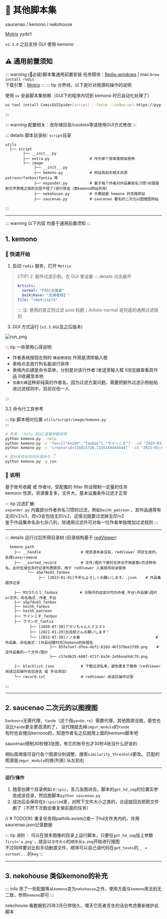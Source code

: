 
# 🚧 其他脚本集

saucenao / kemono / nekohouse  

[Motrix](https://github.com/agalwood/Motrix) yyds!!  

`v2.3.0` 之后支持 GUI 使用 kemono  

## ⚠️ 通用前置须知

::: warning (🔔必装)脚本集通用前置安装
任务模块：[Redis-windows](https://github.com/redis-windows/redis-windows/releases) | mac:`brew install redis`  
下载引擎：[Motrix](https://github.com/agalwood/Motrix/releases)
:::
::: tip 分界线，以下是针对用源码操作的说明

使用 `uv` 安装脚本集依赖（GUI下的程序内切到 kemono 时已自动化处理了）
```bash
uv tool install ComicGUISpider[script] --force --index-url https://pypi.tuna.tsinghua.edu.cn/simple
```
:::

::: warning 配置相关：改存储目录/cookies等请使用GUI方式修改
:::

::: details 脚本目录树: `script`目录
```shell
utils
  ├── script
        ├── __init__.py
        ├── extra.py                  # 作为单个简单类爬虫使用
        ├── image  
             ├── __init__.py  
             ├── kemono.py            # 网站有如右相关资源 patreon/fanbox/fantia 等
             ├── expander.py          # 基于每个作者对作品集取名习惯(标题是颜文字表情之类的见怪不怪了)进行筛选（类kemono网站共用）
             ├── nekohouse.py         # 大概就是 kemono 的克隆网站
             ├── saucenao.py          # saucenao 著名的二次元以图搜图网站
```
:::

---
::: warning 以下内容 均基于通用前置须知
:::

## 1. kemono

### 🚀 快速开始

1. 启动 `redis` 服务，打开 `Motrix`
> [!TIP] 2. 额外过滤示例，在 GUI 里设置
> ::: details 点击展开  
> ```yaml
> Artists:
>   normal: "PSD|支援者"
>   DaikiKase: "支援者様】"
> file: "(mp4|zip)$"
> ```
> :::
> 注: 使用的是正则过滤 post 标题；Artists-normal 是兜底的通用过滤规则

3. GUI 方式运行 (`v2.3.0`以及之后版本)

![run_png](../assets/img/feat/scriptTool.png)

::: tip 一些使用心得说明:

- 作者表格按钮左侧的 `橡皮擦按钮` 作用是清除输入框
- 表格点击首行列名能进行排序
- 表格内右键是命令菜单，分别是对该行作者 Ⅰ发送至输入框 Ⅱ浏览器查看其作品 Ⅲ收藏至本地
- `加瀬大輝`这种非纯英的作者名，因为过滤方案问题，需要把额外过滤示例粘贴进过滤规则中，目前仅他一人

:::

3.2 命令行工具参考

::: tip 脚本相对位置 `utils/script/image/kemono.py`  
:::

```bash
# 先用 --help 测试/查看参数说明
python kemono.py --help
python kemono.py -c 'fav=[["keihh","fanbox"],"サインこす"]' -sd "2025-03-01"  -ed "2025-05-01"
python kemono.py -c 'creatorid=[16015726,1145144444444]' -sd "2025-03-01"

# 部分失败任务的补漏命令 👇
python kemono.py -p run
```

### 📒 说明

基于账号收藏 或 作者id，受配置的 filter 所设限制一定量的任务  
kemono 性质，资源重复多，文件大，基本设置条件过滤才正常  

::: tip 过滤扩展:  
`expander.py` 内置部分作者命名习惯的过滤，例如`keihh_patreon`
，其作品通常有无印/v2/v3，而v3会包括无印/v2，这情况就要过滤掉无印/v2  
鉴于作品集命名杂七杂八的，除通用过滤外可对每一位作者单独增加过滤规则
:::

---

::: details 运行过后所得目录树 (目录结构基于 [redViewer](https://github.com/jasoneri/redViewer))
```shell
  kemono_path
    ├── __handle                  # 爬资源本身没有，redViewer 项目生成的，处理save/remove
    ├── __sorted_record           # 文件/图片下载时无序也不再是第n页这种命名，此时生成任务时记录列表顺序，用于 redViewer 人类顺序阅读使用
          └── a5p74od3_fanbox
               ├── [2023-01-01]今年もよろしくお願いします。.json    # 作品集顺序记录
    
    ├── MだSたろう_fanbox          # 分隔开的这部分均为作者_平台\作品集\图片or文件，命名格式：作者_平台
    ├── a5p74od3_fanbox
    ├── keihh_fanbox
    ├── keihh_patreon
    ├── サインこす_fanbox
    ├── ラマンダ_fantia
           ├── [2020-07-30]アカリちゃんとクエスト
           ├── [2021-01-29]白血球さんお願いします！
           └── [2022-07-30]ノノ水着                                  # 作品集，命名格式：[作品创建时间]kemono的标题名
                    ├── 85fe7ae7-dfea-4ef2-816d-46f378ee2f80.png    # 该作品集的一个文件/图片
                    ├── c57e9b35-608f-471f-8a34-2e56ead4dc70.png
    
    ├── blacklist.json            # 下载过滤名单，避免重复下载用（redViewer阅读过后操作会加进去 或 手动添加）
    └── record.txt                # redViewer 阅读后操作记录
```
:::

---

## 2. saucenao 二次元的以图搜图

`Danbooru`无需代理，`Yande`（这个指`yande.re`）需要代理，其他图源没做，感觉也没比`Yande`更全更高清的了，
没代理就去掉`imgur_module`的`Yande`<br>
有时也会搜出kemono的，知道作者名之后就用上面的kemono脚本吧

saucenao限制30秒搜3张图，有它的账号也才30秒4张没什么好说的

相似度阈值可自行各个图源分别调整，搜索`similarity_threshold`更改。 匹配的图源是`imgur_module`的值(列表) 从左到右

---

#### 运行/操作

1. 随意创建个目录例如 `D:\pic`，丢几张图进去，脚本的`get_hd_img`的位置实参改成该目录，然后跑脚本`python saucenao.py`
2. 成功后会保存在`D:\pic\hd`里，对照下文件大小之类的，合适就回去把原文件删了（不然下次跑会重复做前面的任务）

// # TODO[9]: 重复任务用pathlib.exists()查一下hd文件夹内的，并用saucenao.json记录数据

::: tip 进阶：
可以在很多图像的目录上运行脚本，只要在`get_hd_img`加上参数`first='a.png'`，就会以`文件大小`的`顺序`从`a.png`开始进行搜图  
不过同样要对比和手动删源文件，顺序可以自己调代码在`get_tasks`的`__ = sorted(...`的`key`
:::

---

## 3. nekohouse 类似kemono的补充

::: info 除了一些配置等从`kemono`变为`nekohouse`之外，使用方面与`kemono`用法别无二致，参照`kemono`即可
:::

nekohouse 看数据到25年3月已停很久，哪天它死者苏生的话会考虑重新维护此脚本
